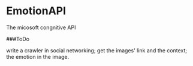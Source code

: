 # EmotionAPI
The micosoft congnitive API 


###ToDo

write a crawler in social networking;
get the images' link and the context;
the emotion in the image.
